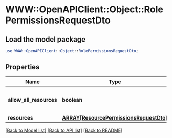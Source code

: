 # WWW::OpenAPIClient::Object::RolePermissionsRequestDto

## Load the model package
```perl
use WWW::OpenAPIClient::Object::RolePermissionsRequestDto;
```

## Properties
Name | Type | Description | Notes
------------ | ------------- | ------------- | -------------
**allow_all_resources** | **boolean** | Allow all resources, True &#x3D; Yes, False &#x3D; No | 
**resources** | [**ARRAY[ResourcePermissionsRequestDto]**](ResourcePermissionsRequestDto.md) | Resources | [optional] 

[[Back to Model list]](../README.md#documentation-for-models) [[Back to API list]](../README.md#documentation-for-api-endpoints) [[Back to README]](../README.md)


